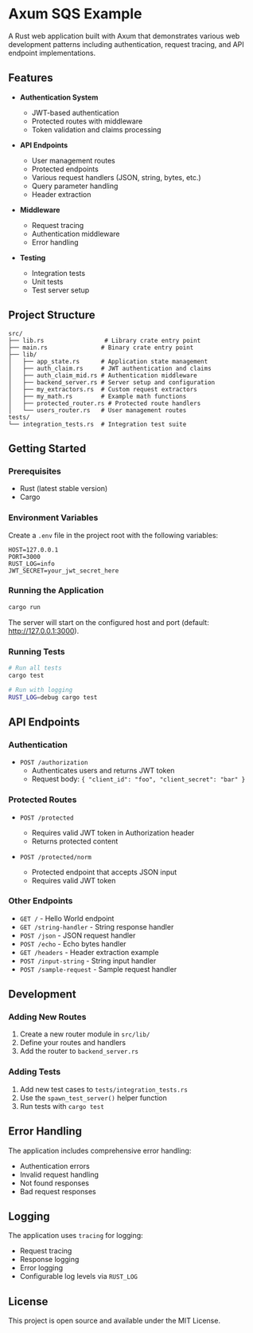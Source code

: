 # Axum SQS Example

A Rust web application built with Axum that demonstrates various web development patterns including authentication, request tracing, and API endpoint implementations.

## Features

- **Authentication System**
  - JWT-based authentication
  - Protected routes with middleware
  - Token validation and claims processing

- **API Endpoints**
  - User management routes
  - Protected endpoints
  - Various request handlers (JSON, string, bytes, etc.)
  - Query parameter handling
  - Header extraction

- **Middleware**
  - Request tracing
  - Authentication middleware
  - Error handling

- **Testing**
  - Integration tests
  - Unit tests
  - Test server setup

## Project Structure

```
src/
├── lib.rs                 # Library crate entry point
├── main.rs               # Binary crate entry point
├── lib/
│   ├── app_state.rs      # Application state management
│   ├── auth_claim.rs     # JWT authentication and claims
│   ├── auth_claim_mid.rs # Authentication middleware
│   ├── backend_server.rs # Server setup and configuration
│   ├── my_extractors.rs  # Custom request extractors
│   ├── my_math.rs        # Example math functions
│   ├── protected_router.rs # Protected route handlers
│   └── users_router.rs   # User management routes
tests/
└── integration_tests.rs  # Integration test suite
```

## Getting Started

### Prerequisites

- Rust (latest stable version)
- Cargo

### Environment Variables

Create a `.env` file in the project root with the following variables:

```env
HOST=127.0.0.1
PORT=3000
RUST_LOG=info
JWT_SECRET=your_jwt_secret_here
```

### Running the Application

```bash
cargo run
```

The server will start on the configured host and port (default: http://127.0.0.1:3000).

### Running Tests

```bash
# Run all tests
cargo test

# Run with logging
RUST_LOG=debug cargo test
```

## API Endpoints

### Authentication

- `POST /authorization`
  - Authenticates users and returns JWT token
  - Request body: `{ "client_id": "foo", "client_secret": "bar" }`

### Protected Routes

- `POST /protected`
  - Requires valid JWT token in Authorization header
  - Returns protected content

- `POST /protected/norm`
  - Protected endpoint that accepts JSON input
  - Requires valid JWT token

### Other Endpoints

- `GET /` - Hello World endpoint
- `GET /string-handler` - String response handler
- `POST /json` - JSON request handler
- `POST /echo` - Echo bytes handler
- `GET /headers` - Header extraction example
- `POST /input-string` - String input handler
- `POST /sample-request` - Sample request handler

## Development

### Adding New Routes

1. Create a new router module in `src/lib/`
2. Define your routes and handlers
3. Add the router to `backend_server.rs`

### Adding Tests

1. Add new test cases to `tests/integration_tests.rs`
2. Use the `spawn_test_server()` helper function
3. Run tests with `cargo test`

## Error Handling

The application includes comprehensive error handling:
- Authentication errors
- Invalid request handling
- Not found responses
- Bad request responses

## Logging

The application uses `tracing` for logging:
- Request tracing
- Response logging
- Error logging
- Configurable log levels via `RUST_LOG`

## License

This project is open source and available under the MIT License.